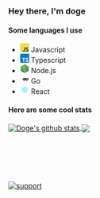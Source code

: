 ### Hey there, I'm doge <img src="https://komarev.com/ghpvc/?username=tbnritzdoge" alt="" align="center" />


#### Some languages I use

* <img height="18" src="https://raw.githubusercontent.com/github/explore/80688e429a7d4ef2fca1e82350fe8e3517d3494d/topics/javascript/javascript.png"> Javascript
* <img height="18" src="https://raw.githubusercontent.com/github/explore/80688e429a7d4ef2fca1e82350fe8e3517d3494d/topics/typescript/typescript.png"> Typescript
* <img height="18" src="https://raw.githubusercontent.com/github/explore/80688e429a7d4ef2fca1e82350fe8e3517d3494d/topics/nodejs/nodejs.png"> Node.js
* <img height="18" src="https://raw.githubusercontent.com/github/explore/80688e429a7d4ef2fca1e82350fe8e3517d3494d/topics/go/go.png"> Go
* <img height="18" src="https://raw.githubusercontent.com/github/explore/80688e429a7d4ef2fca1e82350fe8e3517d3494d/topics/react/react.png"> React


#### Here are some cool stats
<a href="https://github.com/anuraghazra/github-readme-stats">
  <img align="center" src="https://github-readme-stats.vercel.app/api?username=tbnritzdoge&show_icons=true&count_private=true&include_all_commits=true&theme=radical" alt="Doge's github stats" />
</a>
<a href="https://github.com/anuraghazra/github-readme-stats">
  <!-- Change the `github-readme-stats.anuraghazra1.vercel.app` to `github-readme-stats.vercel.app`  -->
  <img align="center" src="https://github-readme-stats.vercel.app/api/top-langs/?username=tbnritzdoge&count_private=true&layout=compact&theme=radical" />
</a>
<br>
<br>
<br>
<br>
<br>
<br>


[![support][support-image]][support-invite]

[support-invite]: https://beta.helper.wtf/api/discord
[support-image]: http://invidget.helper.wtf/S49jQSb
